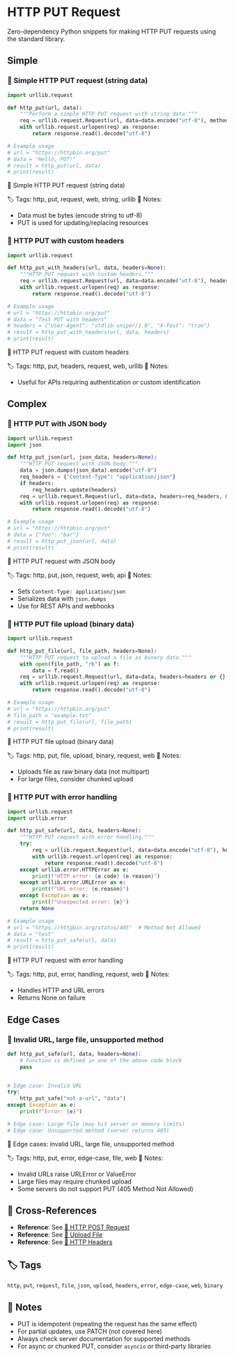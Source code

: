 # HTTP PUT Request

Zero-dependency Python snippets for making HTTP PUT requests using the standard library.

## Simple

### 🧩 Simple HTTP PUT request (string data)

```python
import urllib.request

def http_put(url, data):
    """Perform a simple HTTP PUT request with string data."""
    req = urllib.request.Request(url, data=data.encode("utf-8"), method="PUT")
    with urllib.request.urlopen(req) as response:
        return response.read().decode("utf-8")

# Example usage
# url = "https://httpbin.org/put"
# data = "Hello, PUT!"
# result = http_put(url, data)
# print(result)
```

📂 Simple HTTP PUT request (string data)

🏷️ Tags: http, put, request, web, string, urllib
📝 Notes:
- Data must be bytes (encode string to utf-8)
- PUT is used for updating/replacing resources

### 🧩 HTTP PUT with custom headers

```python
import urllib.request

def http_put_with_headers(url, data, headers=None):
    """HTTP PUT request with custom headers."""
    req = urllib.request.Request(url, data=data.encode("utf-8"), headers=headers or {}, method="PUT")
    with urllib.request.urlopen(req) as response:
        return response.read().decode("utf-8")

# Example usage
# url = "https://httpbin.org/put"
# data = "Test PUT with headers"
# headers = {"User-Agent": "stdlib-sniper/1.0", "X-Test": "true"}
# result = http_put_with_headers(url, data, headers)
# print(result)
```

📂 HTTP PUT request with custom headers

🏷️ Tags: http, put, headers, request, web, urllib
📝 Notes:
- Useful for APIs requiring authentication or custom identification

## Complex

### 🧩 HTTP PUT with JSON body

```python
import urllib.request
import json

def http_put_json(url, json_data, headers=None):
    """HTTP PUT request with JSON body."""
    data = json.dumps(json_data).encode("utf-8")
    req_headers = {"Content-Type": "application/json"}
    if headers:
        req_headers.update(headers)
    req = urllib.request.Request(url, data=data, headers=req_headers, method="PUT")
    with urllib.request.urlopen(req) as response:
        return response.read().decode("utf-8")

# Example usage
# url = "https://httpbin.org/put"
# data = {"foo": "bar"}
# result = http_put_json(url, data)
# print(result)
```

📂 HTTP PUT request with JSON body

🏷️ Tags: http, put, json, request, web, api
📝 Notes:
- Sets `Content-Type: application/json`
- Serializes data with `json.dumps`
- Use for REST APIs and webhooks

### 🧩 HTTP PUT file upload (binary data)

```python
import urllib.request

def http_put_file(url, file_path, headers=None):
    """HTTP PUT request to upload a file as binary data."""
    with open(file_path, "rb") as f:
        data = f.read()
    req = urllib.request.Request(url, data=data, headers=headers or {}, method="PUT")
    with urllib.request.urlopen(req) as response:
        return response.read().decode("utf-8")

# Example usage
# url = "https://httpbin.org/put"
# file_path = "example.txt"
# result = http_put_file(url, file_path)
# print(result)
```

📂 HTTP PUT file upload (binary data)

🏷️ Tags: http, put, file, upload, binary, request, web
📝 Notes:
- Uploads file as raw binary data (not multipart)
- For large files, consider chunked upload

### 🧩 HTTP PUT with error handling

```python
import urllib.request
import urllib.error

def http_put_safe(url, data, headers=None):
    """HTTP PUT request with error handling."""
    try:
        req = urllib.request.Request(url, data=data.encode("utf-8"), headers=headers or {}, method="PUT")
        with urllib.request.urlopen(req) as response:
            return response.read().decode("utf-8")
    except urllib.error.HTTPError as e:
        print(f"HTTP error: {e.code} {e.reason}")
    except urllib.error.URLError as e:
        print(f"URL error: {e.reason}")
    except Exception as e:
        print(f"Unexpected error: {e}")
    return None

# Example usage
# url = "https://httpbin.org/status/405"  # Method Not Allowed
# data = "test"
# result = http_put_safe(url, data)
# print(result)
```

📂 HTTP PUT request with error handling

🏷️ Tags: http, put, error, handling, request, web
📝 Notes:
- Handles HTTP and URL errors
- Returns None on failure

## Edge Cases

### 🧩 Invalid URL, large file, unsupported method

```python
def http_put_safe(url, data, headers=None):
    # Function is defined in one of the above code block
    pass


# Edge case: Invalid URL
try:
    http_put_safe("not-a-url", "data")
except Exception as e:
    print(f"Error: {e}")

# Edge case: Large file (may hit server or memory limits)
# Edge case: Unsupported method (server returns 405)
```

📂 Edge cases: invalid URL, large file, unsupported method

🏷️ Tags: http, put, error, edge-case, file, web
📝 Notes:
- Invalid URLs raise URLError or ValueError
- Large files may require chunked upload
- Some servers do not support PUT (405 Method Not Allowed)

## 🔗 Cross-References

- **Reference**: See [📂 HTTP POST Request](./http_post.md)
- **Reference**: See [📂 Upload File](./upload_file.md)
- **Reference**: See [📂 HTTP Headers](./http_headers.md)

## 🏷️ Tags

`http`, `put`, `request`, `file`, `json`, `upload`, `headers`, `error`, `edge-case`, `web`, `binary`

## 📝 Notes

- PUT is idempotent (repeating the request has the same effect)
- For partial updates, use PATCH (not covered here)
- Always check server documentation for supported methods
- For async or chunked PUT, consider `asyncio` or third-party libraries

